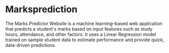 # Marksprediction
The Marks Predictor Website is a machine learning–based web application that predicts a student's marks based on input features such as study hours, attendance, and other factors. It uses a Linear Regression model trained on sample student data to estimate performance and provide quick, data-driven predictions.
